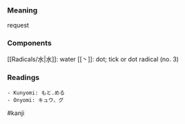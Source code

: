 ### Meaning

request

### Components

[[Radicals/水|水]]: water [[丶]]: dot; tick or dot radical (no. 3)

### Readings

```
- Kunyomi: もと.める
- Onyomi: キュウ、グ
```

#kanji